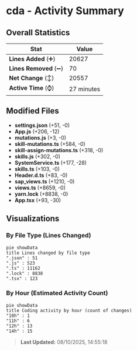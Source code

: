 # cda - Activity Summary 

## Overall Statistics

| Stat                   | Value                                                             |
| ---------------------- | ----------------------------------------------------------------- |
| **Lines Added** (➕)   | 20627                                          |
| **Lines Removed** (➖) | 70                                        |
| **Net Change** (↕)    | 20557                |
| **Active Time** (⌚)   | 27 minutes |


## Modified Files
- **settings.json** (+51, -0)
- **App.js** (+206, -12)
- **mutations.js** (+3, -0)
- **skill-mutations.ts** (+584, -0)
- **skill-assign-mutations.ts** (+318, -0)
- **skills.js** (+302, -0)
- **SystemService.ts** (+177, -28)
- **skills.ts** (+103, -0)
- **Header.d.ts** (+83, -0)
- **sap_views.ts** (+1210, -0)
- **views.ts** (+8659, -0)
- **yarn.lock** (+8838, -0)
- **App.tsx** (+93, -30)

## Visualizations

### By File Type (Lines Changed)

```mermaid
pie showData
title Lines changed by file type
".json" : 51
".js" : 523
".ts" : 11162
".lock" : 8838
".tsx" : 123
```

### By Hour (Estimated Activity Count)

```mermaid
pie showData
title Coding activity by hour (count of changes)
"10h" : 1
"11h" : 6
"12h" : 13
"14h" : 15
```


> **Last Updated:** 08/10/2025, 14:55:18